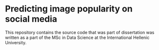 # Predicting image popularity on social media

This repository contains the source code that was part of dissertation was written as a part of the MSc in Data Science at the International Hellenic University.
